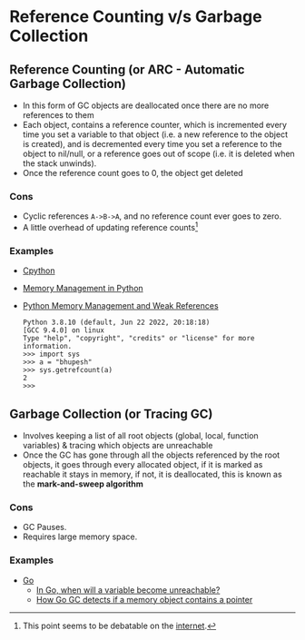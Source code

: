 # Reference Counting v/s Garbage Collection


## Reference Counting (or ARC - Automatic Garbage Collection)

- In this form of GC objects are deallocated once there are no more references to them
- Each object, contains a reference counter, which is incremented every time you set a variable to that object (i.e. a new reference to the object is created), and is decremented every time you set a reference to the object to nil/null, or a reference goes out of scope (i.e. it is deleted when the stack unwinds).
- Once the reference count goes to 0, the object get deleted

### Cons
- Cyclic references `A->B->A`, and no reference count ever goes to zero.
- A little overhead of updating reference counts[^1]

### Examples

- [Cpython](https://devguide.python.org/internals/garbage-collector/index.html)
- [Memory Management in Python](https://realpython.com/python-memory-management/#garbage-collection)
- [Python Memory Management and Weak References](https://uwpce-pythoncert.github.io/SystemDevelopment/weak_references.html#python-memory-management-and-weak-references)

  ```
  Python 3.8.10 (default, Jun 22 2022, 20:18:18)
  [GCC 9.4.0] on linux
  Type "help", "copyright", "credits" or "license" for more information.
  >>> import sys
  >>> a = "bhupesh"
  >>> sys.getrefcount(a)
  2
  >>>
  ```


## Garbage Collection (or Tracing GC)

- Involves keeping a list of all root objects (global, local, function variables) & tracing which objects are unreachable
- Once the GC has gone through all the objects referenced by the root objects, it goes through every allocated object, if it is marked as reachable it stays in memory, if not, it is deallocated, this is known as the **mark-and-sweep algorithm**

### Cons
- GC Pauses.
- Requires large memory space.

### Examples

- [Go](https://go.dev/doc/gc-guide)
  - [In Go, when will a variable become unreachable?](https://stackoverflow.com/questions/37588639/in-go-when-will-a-variable-become-unreachable)
  - [How Go GC detects if a memory object contains a pointer](https://www.sobyte.net/post/2022-03/how-gc-detect-pointer-in-mem-obj/)

[^1]: This point seems to be debatable on the [internet](https://kevinlawler.com/refcount).
